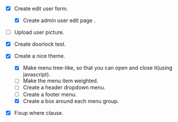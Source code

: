 
- [x] Create edit user form.
	- [x] Create admin user edit page .
- [ ] Upload user picture.
- [x] Create doorlock test.
- [x] Create a nice theme.
	- [x] Make menu tree-like, so that you can open and close it(using javascript).
	- [ ] Make the menu item weighted.
	- [ ] Create a header dropdown menu.
	- [ ] Create a footer menu.
	- [x] Create a box around each menu group.
- [x] Fixup where clause.

